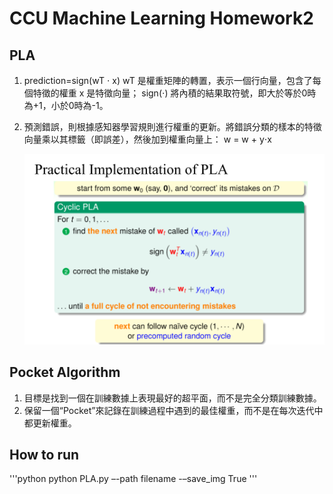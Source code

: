 # CCU Machine Learning Homework2

## PLA
1. prediction=sign(wT ⋅ x)
    wT 是權重矩陣的轉置，表示一個行向量，包含了每個特徵的權重
    x 是特徵向量；
    sign(⋅) 將內積的結果取符號，即大於等於0時為+1，小於0時為-1。

2. 預測錯誤，則根據感知器學習規則進行權重的更新。將錯誤分類的樣本的特徵向量乘以其標籤（即誤差），然後加到權重向量上：
    w = w + y⋅x
   
    ![loss](PIC/PIC1.png)

## Pocket Algorithm
1. 目標是找到一個在訓練數據上表現最好的超平面，而不是完全分類訓練數據。
2. 保留一個“Pocket”來記錄在訓練過程中遇到的最佳權重，而不是在每次迭代中都更新權重。

## How to run
'''python
python PLA.py –-path filename -–save_img True 
'''

